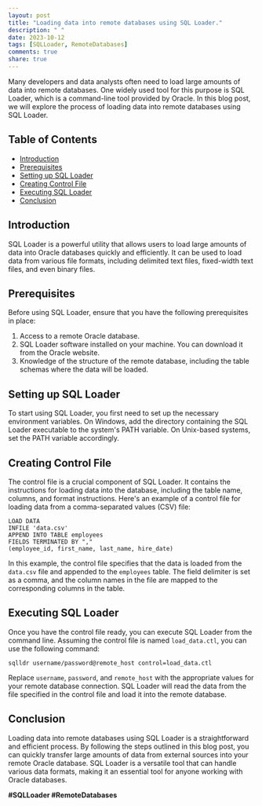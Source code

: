```yaml
---
layout: post
title: "Loading data into remote databases using SQL Loader."
description: " "
date: 2023-10-12
tags: [SQLLoader, RemoteDatabases]
comments: true
share: true
---
```


Many developers and data analysts often need to load large amounts of data into remote databases. One widely used tool for this purpose is SQL Loader, which is a command-line tool provided by Oracle. In this blog post, we will explore the process of loading data into remote databases using SQL Loader.

## Table of Contents
- [Introduction](#introduction)
- [Prerequisites](#prerequisites)
- [Setting up SQL Loader](#setting-up-sql-loader)
- [Creating Control File](#creating-control-file)
- [Executing SQL Loader](#executing-sql-loader)
- [Conclusion](#conclusion)

## Introduction
SQL Loader is a powerful utility that allows users to load large amounts of data into Oracle databases quickly and efficiently. It can be used to load data from various file formats, including delimited text files, fixed-width text files, and even binary files.

## Prerequisites
Before using SQL Loader, ensure that you have the following prerequisites in place:

1. Access to a remote Oracle database.
2. SQL Loader software installed on your machine. You can download it from the Oracle website.
3. Knowledge of the structure of the remote database, including the table schemas where the data will be loaded.

## Setting up SQL Loader
To start using SQL Loader, you first need to set up the necessary environment variables. On Windows, add the directory containing the SQL Loader executable to the system's PATH variable. On Unix-based systems, set the PATH variable accordingly.

## Creating Control File
The control file is a crucial component of SQL Loader. It contains the instructions for loading data into the database, including the table name, columns, and format instructions. Here's an example of a control file for loading data from a comma-separated values (CSV) file:

```
LOAD DATA
INFILE 'data.csv'
APPEND INTO TABLE employees
FIELDS TERMINATED BY ","
(employee_id, first_name, last_name, hire_date)
```

In this example, the control file specifies that the data is loaded from the `data.csv` file and appended to the `employees` table. The field delimiter is set as a comma, and the column names in the file are mapped to the corresponding columns in the table.

## Executing SQL Loader
Once you have the control file ready, you can execute SQL Loader from the command line. Assuming the control file is named `load_data.ctl`, you can use the following command:

```
sqlldr username/password@remote_host control=load_data.ctl
```

Replace `username`, `password`, and `remote_host` with the appropriate values for your remote database connection. SQL Loader will read the data from the file specified in the control file and load it into the remote database.

## Conclusion
Loading data into remote databases using SQL Loader is a straightforward and efficient process. By following the steps outlined in this blog post, you can quickly transfer large amounts of data from external sources into your remote Oracle database. SQL Loader is a versatile tool that can handle various data formats, making it an essential tool for anyone working with Oracle databases.

**#SQLLoader #RemoteDatabases**